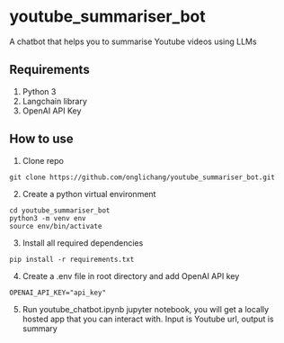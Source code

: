 # youtube_summariser_bot
A chatbot that helps you to summarise Youtube videos using LLMs

## Requirements
1. Python 3
2. Langchain library
3. OpenAI API Key

## How to use
1. Clone repo 
```
git clone https://github.com/onglichang/youtube_summariser_bot.git
```
2. Create a python virtual environment 
```
cd youtube_summariser_bot
python3 -m venv env
source env/bin/activate
```
3. Install all required dependencies
```
pip install -r requirements.txt
```
4. Create a .env file in root directory and add OpenAI API key
```
OPENAI_API_KEY="api_key"
```
5. Run youtube_chatbot.ipynb jupyter notebook, you will get a locally hosted app that you can interact with. Input is Youtube url, output is summary
